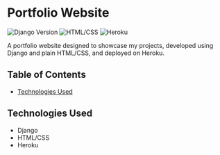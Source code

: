 # Portfolio Website

![Django Version](https://img.shields.io/badge/Django-5.1.1-092e20.svg)
![HTML/CSS](https://img.shields.io/badge/HTML/CSS-61dafb.svg)
![Heroku](https://img.shields.io/badge/Platform-Heroku-6762a6.svg)

A portfolio website designed to showcase my projects, developed using Django and plain HTML/CSS, and deployed on Heroku.

## Table of Contents
- [Technologies Used](#technologies-used)

## Technologies Used<a name="technologies-used"></a>
- Django
- HTML/CSS
- Heroku
